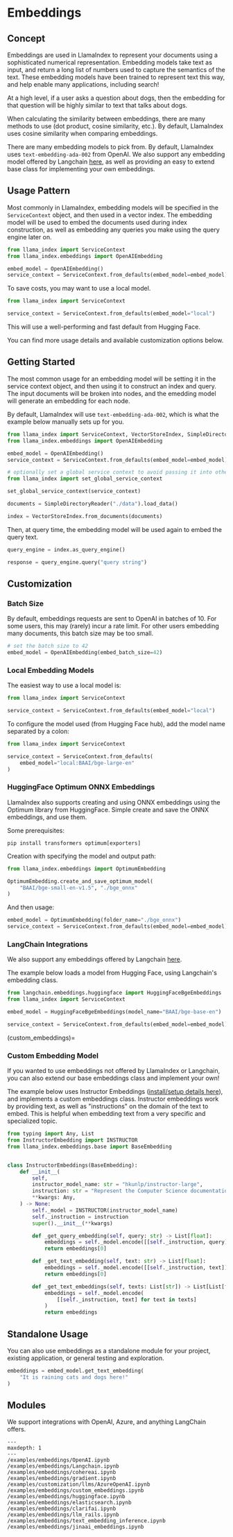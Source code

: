# Embeddings

## Concept

Embeddings are used in LlamaIndex to represent your documents using a sophisticated numerical representation. Embedding models take text as input, and return a long list of numbers used to capture the semantics of the text. These embedding models have been trained to represent text this way, and help enable many applications, including search!

At a high level, if a user asks a question about dogs, then the embedding for that question will be highly similar to text that talks about dogs.

When calculating the similarity between embeddings, there are many methods to use (dot product, cosine similarity, etc.). By default, LlamaIndex uses cosine similarity when comparing embeddings.

There are many embedding models to pick from. By default, LlamaIndex uses `text-embedding-ada-002` from OpenAI. We also support any embedding model offered by Langchain [here](https://python.langchain.com/docs/modules/data_connection/text_embedding/), as well as providing an easy to extend base class for implementing your own embeddings.

## Usage Pattern

Most commonly in LlamaIndex, embedding models will be specified in the `ServiceContext` object, and then used in a vector index. The embedding model will be used to embed the documents used during index construction, as well as embedding any queries you make using the query engine later on.

```python
from llama_index import ServiceContext
from llama_index.embeddings import OpenAIEmbedding

embed_model = OpenAIEmbedding()
service_context = ServiceContext.from_defaults(embed_model=embed_model)
```

To save costs, you may want to use a local model.

```python
from llama_index import ServiceContext

service_context = ServiceContext.from_defaults(embed_model="local")
```

This will use a well-performing and fast default from Hugging Face.

You can find more usage details and available customization options below.

## Getting Started

The most common usage for an embedding model will be setting it in the service context object, and then using it to construct an index and query. The input documents will be broken into nodes, and the emedding model will generate an embedding for each node.

By default, LlamaIndex will use `text-embedding-ada-002`, which is what the example below manually sets up for you.

```python
from llama_index import ServiceContext, VectorStoreIndex, SimpleDirectoryReader
from llama_index.embeddings import OpenAIEmbedding

embed_model = OpenAIEmbedding()
service_context = ServiceContext.from_defaults(embed_model=embed_model)

# optionally set a global service context to avoid passing it into other objects every time
from llama_index import set_global_service_context

set_global_service_context(service_context)

documents = SimpleDirectoryReader("./data").load_data()

index = VectorStoreIndex.from_documents(documents)
```

Then, at query time, the embedding model will be used again to embed the query text.

```python
query_engine = index.as_query_engine()

response = query_engine.query("query string")
```

## Customization

### Batch Size

By default, embeddings requests are sent to OpenAI in batches of 10. For some users, this may (rarely) incur a rate limit. For other users embedding many documents, this batch size may be too small.

```python
# set the batch size to 42
embed_model = OpenAIEmbedding(embed_batch_size=42)
```

### Local Embedding Models

The easiest way to use a local model is:

```python
from llama_index import ServiceContext

service_context = ServiceContext.from_defaults(embed_model="local")
```

To configure the model used (from Hugging Face hub), add the model name separated by a colon:

```python
from llama_index import ServiceContext

service_context = ServiceContext.from_defaults(
    embed_model="local:BAAI/bge-large-en"
)
```

### HuggingFace Optimum ONNX Embeddings

LlamaIndex also supports creating and using ONNX embeddings using the Optimum library from HuggingFace. Simple create and save the ONNX embeddings, and use them.

Some prerequisites:

```
pip install transformers optimum[exporters]
```

Creation with specifying the model and output path:

```python
from llama_index.embeddings import OptimumEmbedding

OptimumEmbedding.create_and_save_optimum_model(
    "BAAI/bge-small-en-v1.5", "./bge_onnx"
)
```

And then usage:

```python
embed_model = OptimumEmbedding(folder_name="./bge_onnx")
service_context = ServiceContext.from_defaults(embed_model=embed_model)
```

### LangChain Integrations

We also support any embeddings offered by Langchain [here](https://python.langchain.com/docs/modules/data_connection/text_embedding/).

The example below loads a model from Hugging Face, using Langchain's embedding class.

```python
from langchain.embeddings.huggingface import HuggingFaceBgeEmbeddings
from llama_index import ServiceContext

embed_model = HuggingFaceBgeEmbeddings(model_name="BAAI/bge-base-en")

service_context = ServiceContext.from_defaults(embed_model=embed_model)
```

(custom_embeddings)=

### Custom Embedding Model

If you wanted to use embeddings not offered by LlamaIndex or Langchain, you can also extend our base embeddings class and implement your own!

The example below uses Instructor Embeddings ([install/setup details here](https://huggingface.co/hkunlp/instructor-large)), and implements a custom embeddings class. Instructor embeddings work by providing text, as well as "instructions" on the domain of the text to embed. This is helpful when embedding text from a very specific and specialized topic.

```python
from typing import Any, List
from InstructorEmbedding import INSTRUCTOR
from llama_index.embeddings.base import BaseEmbedding


class InstructorEmbeddings(BaseEmbedding):
    def __init__(
        self,
        instructor_model_name: str = "hkunlp/instructor-large",
        instruction: str = "Represent the Computer Science documentation or question:",
        **kwargs: Any,
    ) -> None:
        self._model = INSTRUCTOR(instructor_model_name)
        self._instruction = instruction
        super().__init__(**kwargs)

        def _get_query_embedding(self, query: str) -> List[float]:
            embeddings = self._model.encode([[self._instruction, query]])
            return embeddings[0]

        def _get_text_embedding(self, text: str) -> List[float]:
            embeddings = self._model.encode([[self._instruction, text]])
            return embeddings[0]

        def _get_text_embeddings(self, texts: List[str]) -> List[List[float]]:
            embeddings = self._model.encode(
                [[self._instruction, text] for text in texts]
            )
            return embeddings
```

## Standalone Usage

You can also use embeddings as a standalone module for your project, existing application, or general testing and exploration.

```python
embeddings = embed_model.get_text_embedding(
    "It is raining cats and dogs here!"
)
```

## Modules

We support integrations with OpenAI, Azure, and anything LangChain offers.

```{toctree}
---
maxdepth: 1
---
/examples/embeddings/OpenAI.ipynb
/examples/embeddings/Langchain.ipynb
/examples/embeddings/cohereai.ipynb
/examples/embeddings/gradient.ipynb
/examples/customization/llms/AzureOpenAI.ipynb
/examples/embeddings/custom_embeddings.ipynb
/examples/embeddings/huggingface.ipynb
/examples/embeddings/elasticsearch.ipynb
/examples/embeddings/clarifai.ipynb
/examples/embeddings/llm_rails.ipynb
/examples/embeddings/text_embedding_inference.ipynb
/examples/embeddings/jinaai_embeddings.ipynb
```
